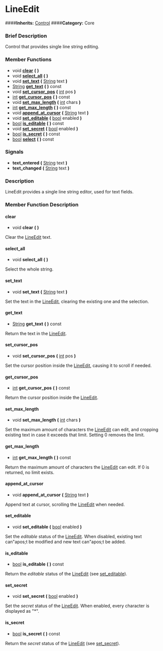 #  LineEdit  
####**Inherits:** [Control](class_control)
####**Category:** Core

###  Brief Description  
Control that provides single line string editing.

###  Member Functions 
  * void  **[clear](#clear)**  **(** **)**
  * void  **[select&#95;all](#select_all)**  **(** **)**
  * void  **[set&#95;text](#set_text)**  **(** [String](class_string) text  **)**
  * [String](class_string)  **[get&#95;text](#get_text)**  **(** **)** const
  * void  **[set&#95;cursor&#95;pos](#set_cursor_pos)**  **(** [int](class_int) pos  **)**
  * [int](class_int)  **[get&#95;cursor&#95;pos](#get_cursor_pos)**  **(** **)** const
  * void  **[set&#95;max&#95;length](#set_max_length)**  **(** [int](class_int) chars  **)**
  * [int](class_int)  **[get&#95;max&#95;length](#get_max_length)**  **(** **)** const
  * void  **[append&#95;at&#95;cursor](#append_at_cursor)**  **(** [String](class_string) text  **)**
  * void  **[set&#95;editable](#set_editable)**  **(** [bool](class_bool) enabled  **)**
  * [bool](class_bool)  **[is&#95;editable](#is_editable)**  **(** **)** const
  * void  **[set&#95;secret](#set_secret)**  **(** [bool](class_bool) enabled  **)**
  * [bool](class_bool)  **[is&#95;secret](#is_secret)**  **(** **)** const
  * [bool](class_bool)  **[select](#select)**  **(** **)** const

###  Signals  
  *  **text&#95;entered**  **(** [String](class_string) text  **)**
  *  **text&#95;changed**  **(** [String](class_string) text  **)**

###  Description  
LineEdit provides a single line string editor, used for text fields.

###  Member Function Description  

#### <a name="clear">clear</a>
  * void  **clear**  **(** **)**

Clear the [LineEdit](class_lineedit) text.

#### <a name="select_all">select_all</a>
  * void  **select&#95;all**  **(** **)**

Select the whole string.

#### <a name="set_text">set_text</a>
  * void  **set&#95;text**  **(** [String](class_string) text  **)**

Set the text in the [LineEdit](class_lineedit), clearing the existing one and the selection.

#### <a name="get_text">get_text</a>
  * [String](class_string)  **get&#95;text**  **(** **)** const

Return the text in the [LineEdit](class_lineedit).

#### <a name="set_cursor_pos">set_cursor_pos</a>
  * void  **set&#95;cursor&#95;pos**  **(** [int](class_int) pos  **)**

Set the cursor position inside the [LineEdit](class_lineedit), causing it to scroll if needed.

#### <a name="get_cursor_pos">get_cursor_pos</a>
  * [int](class_int)  **get&#95;cursor&#95;pos**  **(** **)** const

Return the cursor position inside the [LineEdit](class_lineedit).

#### <a name="set_max_length">set_max_length</a>
  * void  **set&#95;max&#95;length**  **(** [int](class_int) chars  **)**

Set the maximum amount of characters the [LineEdit](class_lineedit) can edit, and cropping existing text in case it exceeds that limit. Setting 0 removes the limit.

#### <a name="get_max_length">get_max_length</a>
  * [int](class_int)  **get&#95;max&#95;length**  **(** **)** const

Return the maximum amount of characters the [LineEdit](class_lineedit) can edit. If 0 is returned, no limit exists.

#### <a name="append_at_cursor">append_at_cursor</a>
  * void  **append&#95;at&#95;cursor**  **(** [String](class_string) text  **)**

Append text at cursor, scrolling the [LineEdit](class_lineedit) when needed.

#### <a name="set_editable">set_editable</a>
  * void  **set&#95;editable**  **(** [bool](class_bool) enabled  **)**

Set the _editable_ status of the [LineEdit](class_lineedit). When disabled, existing text can"apos;t be modified and new text can"apos;t be added.

#### <a name="is_editable">is_editable</a>
  * [bool](class_bool)  **is&#95;editable**  **(** **)** const

Return the _editable_ status of the [LineEdit](class_lineedit) (see [set&#95;editable](#set_editable)).

#### <a name="set_secret">set_secret</a>
  * void  **set&#95;secret**  **(** [bool](class_bool) enabled  **)**

Set the _secret_ status of the [LineEdit](class_lineedit). When enabled, every character is displayed as "*".

#### <a name="is_secret">is_secret</a>
  * [bool](class_bool)  **is&#95;secret**  **(** **)** const

Return the _secret_ status of the [LineEdit](class_lineedit) (see [set&#95;secret](#set_secret)).
